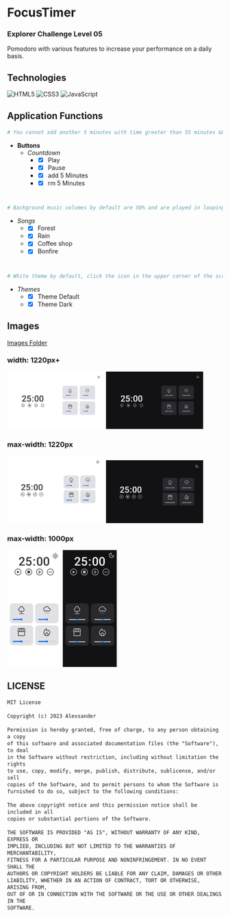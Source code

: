 # FocusTimer

### Explorer Challenge Level 05
Pomodoro with various features to increase your performance on a daily basis. 
## Technologies

![HTML5](https://img.shields.io/badge/html5-%23E34F26.svg?style=for-the-badge&logo=html5&logoColor=white)
![CSS3](https://img.shields.io/badge/css3-%231572B6.svg?style=for-the-badge&logo=css3&logoColor=white)
![JavaScript](https://img.shields.io/badge/javascript-%23323330.svg?style=for-the-badge&logo=javascript&logoColor=%23F7DF1E)

## Application Functions
```sh
# You cannot add another 5 minutes with time greater than 55 minutes && You cannot decrease the time if it is less than 5 minutes 
```
- **Buttons**
  - *Countdown*
     - - [x] Play
     - - [x] Pause
     - - [x] add 5 Minutes
     - - [x] rm 5 Minutes

#

```sh
# Background music volumes by default are 50% and are played in looping
```
  - *Songs*
     - - [x] Forest
     - - [x] Rain
     - - [x] Coffee shop
     - - [x] Bonfire

#
```sh
# White theme by default, click the icon in the upper corner of the screen to change
```
   - *Themes*
     - - [x] Theme Default
     - - [x] Theme Dark

## Images
<a href=".github/img/">Images Folder</a>

### width: 1220px+

<div>
 <img src="./.github/img/large.png" width="45%"  />
 <img src="./.github/img/largeDark.png" width="45%" />
</div>

### max-width: 1220px

<div>
 <img src="./.github/img/%20small.png" width="45%"   />
 <img src="./.github/img/smallDark.png" width="45%" />
</div>

### max-width: 1000px

<div>
  <img src="./.github/img/mobile.png" width="25%"  />
  
  <img src="./.github/img/mobileDark.png" width="25%" />
</div>

## LICENSE
```
MIT License

Copyright (c) 2023 Alexsander

Permission is hereby granted, free of charge, to any person obtaining a copy
of this software and associated documentation files (the "Software"), to deal
in the Software without restriction, including without limitation the rights
to use, copy, modify, merge, publish, distribute, sublicense, and/or sell
copies of the Software, and to permit persons to whom the Software is
furnished to do so, subject to the following conditions:

The above copyright notice and this permission notice shall be included in all
copies or substantial portions of the Software.

THE SOFTWARE IS PROVIDED "AS IS", WITHOUT WARRANTY OF ANY KIND, EXPRESS OR
IMPLIED, INCLUDING BUT NOT LIMITED TO THE WARRANTIES OF MERCHANTABILITY,
FITNESS FOR A PARTICULAR PURPOSE AND NONINFRINGEMENT. IN NO EVENT SHALL THE
AUTHORS OR COPYRIGHT HOLDERS BE LIABLE FOR ANY CLAIM, DAMAGES OR OTHER
LIABILITY, WHETHER IN AN ACTION OF CONTRACT, TORT OR OTHERWISE, ARISING FROM,
OUT OF OR IN CONNECTION WITH THE SOFTWARE OR THE USE OR OTHER DEALINGS IN THE
SOFTWARE.
```
